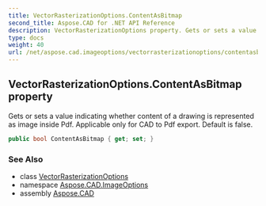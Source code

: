 ```yaml
---
title: VectorRasterizationOptions.ContentAsBitmap
second_title: Aspose.CAD for .NET API Reference
description: VectorRasterizationOptions property. Gets or sets a value indicating whether content of a drawing is represented as image inside Pdf. Applicable only for CAD to Pdf export. Default is false
type: docs
weight: 40
url: /net/aspose.cad.imageoptions/vectorrasterizationoptions/contentasbitmap/
---
```

## VectorRasterizationOptions.ContentAsBitmap property

Gets or sets a value indicating whether content of a drawing is represented as image inside Pdf. Applicable only for CAD to Pdf export. Default is false.

```csharp
public bool ContentAsBitmap { get; set; }
```

### See Also

* class [VectorRasterizationOptions](../)
* namespace [Aspose.CAD.ImageOptions](../../vectorrasterizationoptions/)
* assembly [Aspose.CAD](../../../)


